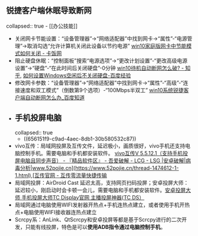## 锐捷客户端休眠导致断网
collapsed:: true
	- [[办公技能]]
- 关闭网卡节能设置：“设备管理器”->“网络适配器”中找到网卡->“属性”-“电源管理”->取消勾选“允许计算机关闭此设备以节约电源” [win10家庭版网卡中节能模式如何关闭 - 卡饭网](https://www.kafan.cn/A/1nljdp19vr.html)
- 阻止硬盘休眠：“控制面板”搜索“电源选项”->“更改计划设置”-“更改高级电源设置”->“硬盘”-“在此时间后关闭硬盘”-0分钟 [win10待机自动断网怎么破? - 知乎](https://www.zhihu.com/question/48111604), [如何设置Windows空闲后不关闭硬盘-百度经验](https://jingyan.baidu.com/article/0a52e3f4332777fe63ed7202.html)
- 修改网卡参数：“设备管理器”->“网络适配器”中找到网卡->“属性”-“高级”-“连接速度和双工模式”（倒数第9个选项）-“100Mbps半双工” [win10系统锐捷客户端自动断网怎么办_百度知道](https://zhidao.baidu.com/question/331048226455599485.html)
- ## 手机投屏电脑
  collapsed:: true
	- ((656151f9-c9ad-4aec-8db1-30b580532c87))
- vivo互传：局域网投屏及互传文件，延迟极小，画质很好，vivo手机还支持电脑控制手机。需要电脑和手机都安装软件。 [vivo互传V 5.5.12.1（支持手机投屏电脑且同步声音） - 『精品软件区』 - 吾爱破解 - LCG - LSG |安卓破解|病毒分析|www.52pojie.cn](https://www.52pojie.cn/thread-1474612-1-1.html),[互传官网 - 互传零流量快捷传输](https://es.vivo.com/)
- 局域网投屏：AirDroid Cast 延迟太高，支持网页扫码投屏；安卓投屏大师：延迟较小，刚启动时会卡顿一会儿，需要电脑和手机都安装软件。[安卓投屏大师 手机投屏大师TC Display官网 主播投屏神器(TC DS）](https://www.sigma-rt.com/tcds/)
- 局域网通过电脑使用WIFI发射器开热点+手机连热点建立，或者使用手机开热点+电脑使用WIFI接收器连热点建立
- Scrcpy系：AnLink、QtScrcpy和安卓投屏等都是基于Scrcpy进行的二次开发，只能有线投屏，特色是可以**使用ADB指令通过电脑控制手机**。